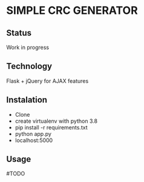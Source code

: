 # SIMPLE CRC GENERATOR
## Status
Work in progress
## Technology
Flask + jQuery for AJAX features
## Instalation
* Clone
* create virtualenv with python 3.8
* pip install -r requirements.txt
* python app.py
* localhost:5000
## Usage
#TODO